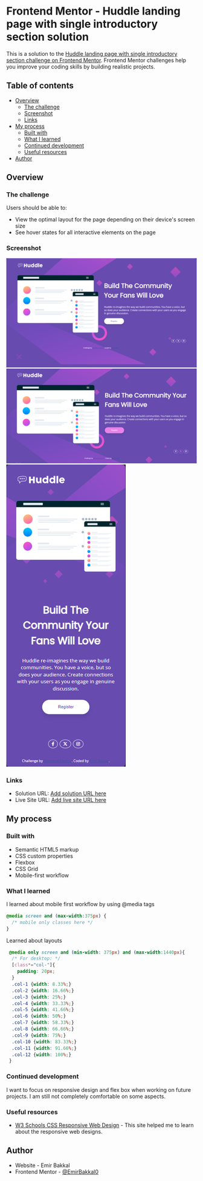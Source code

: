 # Frontend Mentor - Huddle landing page with single introductory section solution

This is a solution to the [Huddle landing page with single introductory section challenge on Frontend Mentor](https://www.frontendmentor.io/challenges/huddle-landing-page-with-a-single-introductory-section-B_2Wvxgi0). Frontend Mentor challenges help you improve your coding skills by building realistic projects.

## Table of contents

- [Overview](#overview)
  - [The challenge](#the-challenge)
  - [Screenshot](#screenshot)
  - [Links](#links)
- [My process](#my-process)
  - [Built with](#built-with)
  - [What I learned](#what-i-learned)
  - [Continued development](#continued-development)
  - [Useful resources](#useful-resources)
- [Author](#author)

## Overview

### The challenge

Users should be able to:

- View the optimal layout for the page depending on their device's screen size
- See hover states for all interactive elements on the page

### Screenshot

![1700388069573](image/README-template/1700388069573.png)![1700388410646](image/README-template/1700388410646.png)![1700388081001](image/README-template/1700388081001.png)

### Links

- Solution URL: [Add solution URL here](https://your-solution-url.com)
- Live Site URL: [Add live site URL here](https://your-live-site-url.com)

## My process

### Built with

- Semantic HTML5 markup
- CSS custom properties
- Flexbox
- CSS Grid
- Mobile-first workflow

### What I learned

I learned about mobile first workflow by using @media tags

```css
@media screen and (max-width:375px) {
  /* mobile only classes here */
}
```

Learned about layouts

```css
 @media only screen and (min-width: 375px) and (max-width:1440px){
  /* For desktop: */
  [class*="col-"]{
    padding: 20px;
  }
  .col-1 {width: 8.33%;}
  .col-2 {width: 16.66%;}
  .col-3 {width: 25%;}
  .col-4 {width: 33.33%;}
  .col-5 {width: 41.66%;}
  .col-6 {width: 50%;}
  .col-7 {width: 58.33%;}
  .col-8 {width: 66.66%;}
  .col-9 {width: 75%;}
  .col-10 {width: 83.33%;}
  .col-11 {width: 91.66%;}
  .col-12 {width: 100%;}
 }
```

### Continued development

I want to focus on responsive design and flex box when working on future projects. I am still not completely comfortable on some aspects.

### Useful resources

- [W3 Schools CSS Responsive Web Design](https://www.w3schools.com/css/css_rwd_intro.asp) - This site helped me to learn about the responsive web designs.


## Author

- Website - Emir Bakkal
- Frontend Mentor - [@EmirBakkal0](https://www.frontendmentor.io/profile/EmirBakkal0)

